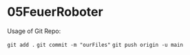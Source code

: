 # 05FeuerRoboter

Usage of Git Repo: 

``` git add . ```
``` git commit -m "ourFiles" ```
``` git push origin -u main ```

